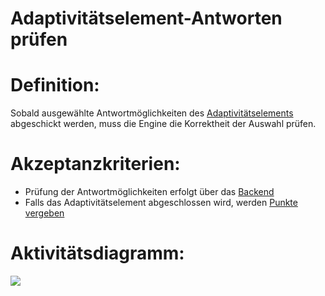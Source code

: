 # Adaptivitätselement-Antworten prüfen


# Definition:
Sobald ausgewählte Antwortmöglichkeiten des [Adaptivitätselements](Adaptivitätselement-GE.md) abgeschickt werden, muss die Engine die 
Korrektheit der Auswahl prüfen.

# Akzeptanzkriterien:
- Prüfung der Antwortmöglichkeiten erfolgt über das [Backend](Backend-GE.md)
- Falls das Adaptivitätselement abgeschlossen wird, werden [Punkte vergeben](EWE0003.md)

# Aktivitätsdiagramm:
![](imageEngineAdaptivitätselementAntwortenAuswerten.png)